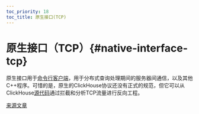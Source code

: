 ```yaml
---
toc_priority: 18
toc_title: 原生接口(TCP)
---
```


# 原生接口（TCP）{#native-interface-tcp}

原生接口用于[命令行客户端](cli.md)，用于分布式查询处理期间的服务器间通信，以及其他C++程序。可惜的是，原生的ClickHouse协议还没有正式的规范，但它可以从ClickHouse[源代码](https://github.com/ClickHouse/ClickHouse/tree/master/src/Client)通过拦截和分析TCP流量进行反向工程。

[来源文章](https://clickhouse.tech/docs/zh/interfaces/tcp/) <!--hide-->
